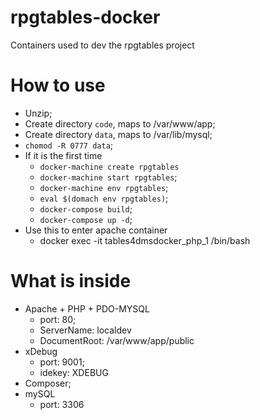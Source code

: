 # rpgtables-docker
Containers used to dev the rpgtables project

# How to use
 - Unzip;
 - Create directory `code`, maps to /var/www/app;
 - Create directory `data`, maps to /var/lib/mysql;
 - `chomod -R 0777 data`;
 - If it is the first time
   - `docker-machine create rpgtables`
   - `docker-machine start rpgtables`;
   - `docker-machine env rpgtables`;
   - `eval $(domach env rpgtables)`;
   - `docker-compose build`;
   - `docker-compose up -d`;
 - Use this to enter apache container
   - docker exec -it tables4dmsdocker_php_1 /bin/bash



# What is inside
 - Apache + PHP + PDO-MYSQL
   - port: 80;
   - ServerName: localdev
   - DocumentRoot: /var/www/app/public
 - xDebug
   - port: 9001;
   - idekey: XDEBUG
 - Composer;
 - mySQL
   - port: 3306
